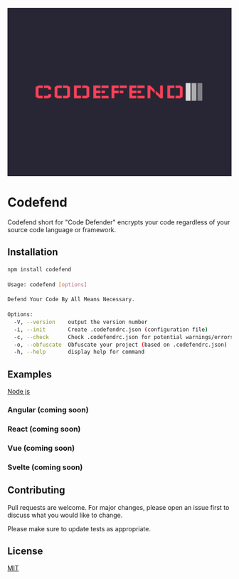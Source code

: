 <p align="center">
 <img src="./logo.png">
</p>

# Codefend

Codefend short for "Code Defender" encrypts your code regardless of your source code language or framework.

## Installation

```bash
npm install codefend

Usage: codefend [options]

Defend Your Code By All Means Necessary.

Options:
  -V, --version    output the version number
  -i, --init       Create .codefendrc.json (configuration file)
  -c, --check      Check .codefendrc.json for potential warnings/errors
  -o, --obfuscate  Obfuscate your project (based on .codefendrc.json)
  -h, --help       display help for command
```

## Examples

[Node js](https://github.com/Codefend/core/tree/main/examples/nodejs)

### Angular (coming soon)

### React (coming soon)

### Vue (coming soon)

### Svelte (coming soon)

## Contributing

Pull requests are welcome. For major changes, please open an issue first to discuss what you would like to change.

Please make sure to update tests as appropriate.

## License

[MIT](https://choosealicense.com/licenses/mit/)
